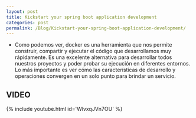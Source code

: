 ```yaml
---
layout: post
title: Kickstart your spring boot application development
categories: post
permalink: /Blog/Kickstart-your-spring-boot-application-development/
---
```

* Como podemos ver, docker es una herramienta que nos permite construir, compartir y ejecutar el código que desarrollamos muy rápidamente. Es una excelente alternativa para desarrollar todos nuestros proyectos y poder probar su ejecución en diferentes entornos. Lo más importante es ver cómo las características de desarrollo y operaciones convergen en un solo punto para brindar un servicio.

## VIDEO

{% include youtube.html id='WlvxqJVn7OU' %}

<br>
